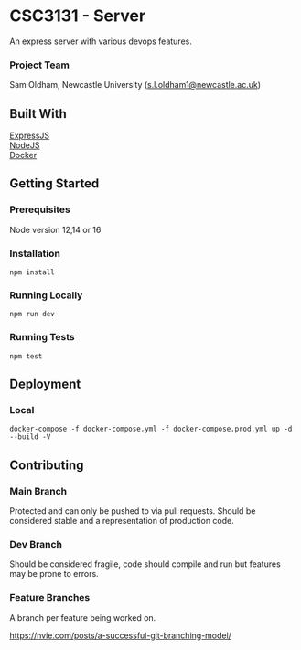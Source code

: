 # CSC3131 - Server
An express server with various devops features.

### Project Team
Sam Oldham, Newcastle University  ([s.l.oldham1@newcastle.ac.uk](mailto:s.l.oldham1@newcastle.ac.uk))   

## Built With

[ExpressJS](https://expressjs.com/)  
[NodeJS](https://nodejs.org/en/)  
[Docker](https://www.docker.com/)

## Getting Started

### Prerequisites

Node version 12,14 or 16

### Installation
```
npm install
```
### Running Locally
```
npm run dev
```
### Running Tests
```
npm test
```
## Deployment

### Local
```
docker-compose -f docker-compose.yml -f docker-compose.prod.yml up -d --build -V
```
## Contributing

### Main Branch
Protected and can only be pushed to via pull requests. Should be considered stable and a representation of production code.

### Dev Branch
Should be considered fragile, code should compile and run but features may be prone to errors.

### Feature Branches
A branch per feature being worked on.

https://nvie.com/posts/a-successful-git-branching-model/
